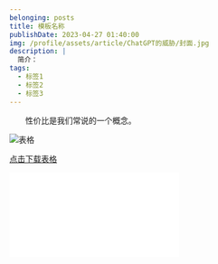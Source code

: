 ```yaml
---
belonging: posts
title: 模板名称
publishDate: 2023-04-27 01:40:00
img: /profile/assets/article/ChatGPT的威胁/封面.jpg
description: |
  简介：
tags:
  - 标签1
  - 标签2
  - 标签3
---
```


　　性价比是我们常说的一个概念。
        
![表格](/profile/assets/article/表格1.jpg)

<a href="/profile/assets/technique/generated.xls" >点击下载表格</a>

<iframe src="//player.bilibili.com/player.html?aid=653520954&bvid=BV1MY4y1R7EN&cid=1054910356&page=1" scrolling="no" border="0" frameborder="no" framespacing="0" allowfullscreen="true"> </iframe>

